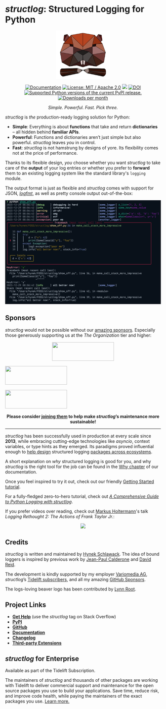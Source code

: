 # *structlog*: Structured Logging for Python

<p align="center">
   <a href="https://www.structlog.org/">
      <img src="docs/_static/structlog_logo.svg" width="35%" alt="structlog: Structured Logging for Python" />
   </a>
</p>

<p align="center">
   <a href="https://www.structlog.org/en/stable/?badge=stable"><img src="https://img.shields.io/badge/Docs-Read%20The%20Docs-black" alt="Documentation" /></a>
   <a href="https://github.com/hynek/structlog/blob/main/LICENSE"><img src="https://img.shields.io/badge/license-MIT%2FApache--2.0-C06524" alt="License: MIT / Apache 2.0" /></a>
   <a href="https://bestpractices.coreinfrastructure.org/projects/6560"><img src="https://bestpractices.coreinfrastructure.org/projects/6560/badge"></a>
   <a href="https://doi.org/10.5281/zenodo.7353739"><img src="https://zenodo.org/badge/DOI/10.5281/zenodo.7353739.svg" alt="DOI"></a>
   <a href="https://pypi.org/project/structlog/"><img src="https://img.shields.io/pypi/pyversions/structlog.svg" alt="Supported Python versions of the current PyPI release." /></a>
   <a href="https://pepy.tech/project/structlog"><img src="https://static.pepy.tech/personalized-badge/structlog?period=month&units=international_system&left_color=grey&right_color=blue&left_text=Downloads%20/%20Month" alt="Downloads per month" /></a>
</p>

<p align="center"><em>Simple. Powerful. Fast. Pick three.</em></p>

<!-- begin-short -->

*structlog* is *the* production-ready logging solution for Python:

- **Simple**: Everything is about **functions** that take and return **dictionaries** – all hidden behind **familiar APIs**.
- **Powerful**: Functions and dictionaries aren’t just simple but also powerful.
  *structlog* leaves *you* in control.
- **Fast**: *structlog* is not hamstrung by designs of yore.
  Its flexibility comes not at the price of performance.

Thanks to its flexible design, *you* choose whether you want *structlog* to take care of the **output** of your log entries or whether you prefer to **forward** them to an existing logging system like the standard library's `logging` module.

The output format is just as flexible and *structlog* comes with support for JSON, [*logfmt*](https://brandur.org/logfmt), as well as pretty console output out-of-the-box:

[![image](https://github.com/hynek/structlog/blob/main/docs/_static/console_renderer.png?raw=true)](https://github.com/hynek/structlog/blob/main/docs/_static/console_renderer.png?raw=true)


## Sponsors

*structlog* would not be possible without our [amazing sponsors](https://github.com/sponsors/hynek).
Especially those generously supporting us at the *The Organization* tier and higher:

<p align="center">
   <a href="https://www.variomedia.de/"><img src="https://raw.githubusercontent.com/hynek/structlog/main/.github/sponsors/Variomedia.svg" width="200" height="60" /></a>

   <a href="https://tidelift.com/?utm_source=lifter&utm_medium=referral&utm_campaign=hynek"><img src="https://raw.githubusercontent.com/hynek/structlog/main/.github/sponsors/Tidelift.svg" width="200" height="60" /></a>

   <a href="https://filepreviews.io/"><img src="https://raw.githubusercontent.com/hynek/structlog/main/.github/sponsors/FilePreviews.svg" width="200" height="60" /></a>
</p>

<p align="center">
   <strong>Please consider <a href="https://github.com/sponsors/hynek">joining them</a> to help make <em>structlog</em>’s maintenance more sustainable!</strong>
</p>

---

<!-- continue-short -->

*structlog* has been successfully used in production at every scale since **2013**, while embracing cutting-edge technologies like *asyncio*, context variables, or type hints as they emerged.
Its paradigms proved influential enough to [help design](https://twitter.com/sirupsen/status/638330548361019392) structured logging [packages across ecosystems](https://github.com/sirupsen/logrus).

<!-- end-short -->

A short explanation on *why* structured logging is good for you, and why *structlog* is the right tool for the job can be found in the [Why chapter](https://www.structlog.org/en/stable/why.html) of our documentation.

Once you feel inspired to try it out, check out our friendly [Getting Started tutorial](https://www.structlog.org/en/stable/getting-started.html).

<!-- begin tutorials -->
For a fully-fledged zero-to-hero tutorial, check out [*A Comprehensive Guide to Python Logging with structlog*](https://betterstack.com/community/guides/logging/structlog/).

If you prefer videos over reading, check out [Markus Holtermann](https://chaos.social/@markush)'s talk *Logging Rethought 2: The Actions of Frank Taylor Jr.*:

<p align="center">
   <a href="https://www.youtube.com/watch?v=Y5eyEgyHLLo">
      <img width="50%" src="https://img.youtube.com/vi/Y5eyEgyHLLo/maxresdefault.jpg">
   </a>
</p>
<!-- end tutorials -->

## Credits

*structlog* is written and maintained by [Hynek Schlawack](https://hynek.me/).
The idea of bound loggers is inspired by previous work by [Jean-Paul Calderone](https://github.com/exarkun) and [David Reid](https://github.com/dreid).

The development is kindly supported by my employer [Variomedia AG](https://www.variomedia.de/), *structlog*’s [Tidelift subscribers](https://tidelift.com/?utm_source=lifter&utm_medium=referral&utm_campaign=hynek), and all my amazing [GitHub Sponsors](https://github.com/sponsors/hynek).

The logs-loving beaver logo has been contributed by [Lynn Root](https://www.roguelynn.com).


<!-- begin-meta -->

## Project Links

- [**Get Help**](https://stackoverflow.com/questions/tagged/structlog) (use the *structlog* tag on Stack Overflow)
- [**PyPI**](https://pypi.org/project/structlog/)
- [**GitHub**](https://github.com/hynek/structlog)
- [**Documentation**](https://www.structlog.org/)
- [**Changelog**](https://github.com/hynek/structlog/tree/main/CHANGELOG.md)
- [**Third-party Extensions**](https://github.com/hynek/structlog/wiki/Third-party-Extensions)


## *structlog* for Enterprise

Available as part of the Tidelift Subscription.

The maintainers of *structlog* and thousands of other packages are working with Tidelift to deliver commercial support and maintenance for the open source packages you use to build your applications. Save time, reduce risk, and improve code health, while paying the maintainers of the exact packages you use. [Learn more.](https://tidelift.com/?utm_source=lifter&utm_medium=referral&utm_campaign=hynek)
